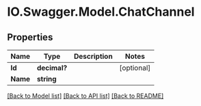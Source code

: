 # IO.Swagger.Model.ChatChannel
## Properties

Name | Type | Description | Notes
------------ | ------------- | ------------- | -------------
**Id** | **decimal?** |  | [optional] 
**Name** | **string** |  | 

[[Back to Model list]](../README.md#documentation-for-models) [[Back to API list]](../README.md#documentation-for-api-endpoints) [[Back to README]](../README.md)

